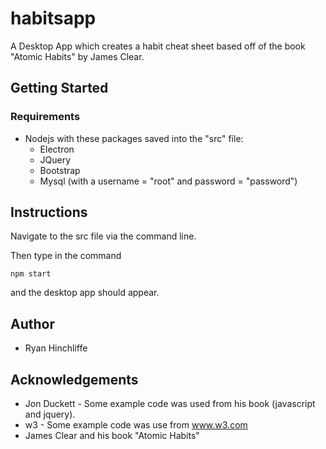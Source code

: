 # habitsapp
A Desktop App which creates a habit cheat sheet based off of the book "Atomic Habits" by James Clear.

## Getting Started

### Requirements 
- Nodejs with these packages saved into the "src" file:
    - Electron
    - JQuery
    - Bootstrap
    - Mysql (with a username = "root" and password = "password")

## Instructions

Navigate to the src file via the command line. 

Then type in the command 
```
npm start
```
and the desktop app should appear.

## Author
- Ryan Hinchliffe

## Acknowledgements 
- Jon Duckett - Some example code was used from his book (javascript and jquery).
- w3 - Some example code was use from www.w3.com
- James Clear and his book "Atomic Habits"
